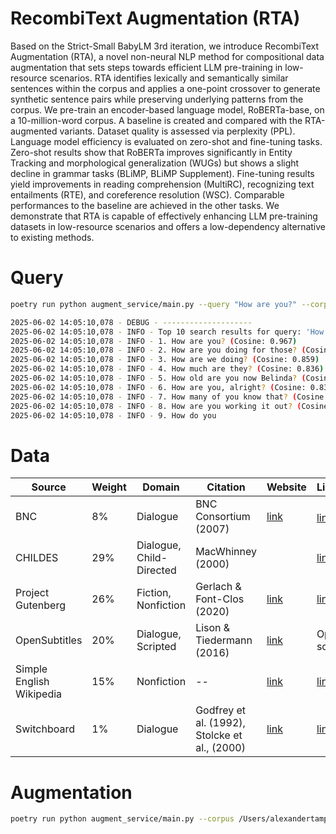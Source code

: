 # RecombiText Augmentation (RTA)

Based on the Strict-Small BabyLM 3rd iteration, we introduce RecombiText Augmentation (RTA), a novel non-neural NLP method for compositional data augmentation that sets steps towards efficient LLM pre-training in low-resource scenarios. RTA identifies lexically and semantically similar sentences within the corpus and applies a one-point crossover to generate synthetic sentence pairs while preserving underlying patterns from the corpus.  We pre-train an encoder-based language model, RoBERTa-base, on a 10-million-word corpus. A baseline is created and compared with the RTA-augmented variants. Dataset quality is assessed via perplexity (PPL). Language model efficiency is evaluated on zero-shot and fine-tuning tasks. Zero-shot results show that RoBERTa improves significantly in Entity Tracking and morphological generalization (WUGs) but shows a slight decline in grammar tasks (BLiMP, BLiMP Supplement). Fine-tuning results yield improvements in reading comprehension (MultiRC), recognizing text entailments (RTE), and coreference resolution (WSC). Comparable performances to the baseline are achieved in the other tasks. We demonstrate that RTA is capable of effectively enhancing LLM pre-training datasets in low-resource scenarios and offers a low-dependency alternative to existing methods.

# Query

```sh
poetry run python augment_service/main.py --query "How are you?" --corpus /data/babylm/clean/10M/bnc_spoken.train

2025-06-02 14:05:10,078 - DEBUG - --------------------
2025-06-02 14:05:10,078 - INFO - Top 10 search results for query: 'How are you?'
2025-06-02 14:05:10,078 - INFO - 1. How are you? (Cosine: 0.967)
2025-06-02 14:05:10,078 - INFO - 2. How are you doing for those? (Cosine: 0.895)
2025-06-02 14:05:10,078 - INFO - 3. How are we doing? (Cosine: 0.859)
2025-06-02 14:05:10,078 - INFO - 4. How much are they? (Cosine: 0.836)
2025-06-02 14:05:10,078 - INFO - 5. How old are you now Belinda? (Cosine: 0.836)
2025-06-02 14:05:10,078 - INFO - 6. How are you, alright? (Cosine: 0.835)
2025-06-02 14:05:10,078 - INFO - 7. How many of you know that? (Cosine: 0.829)
2025-06-02 14:05:10,078 - INFO - 8. How are you working it out? (Cosine: 0.818)
2025-06-02 14:05:10,078 - INFO - 9. How do you
```

# Data

| Source | Weight | Domain | Citation | Website | License |
| --- | --- | --- | --- | --- | --- |
| BNC | 8% | Dialogue | BNC Consortium (2007) | [link](http://www.natcorp.ox.ac.uk/) | [link](http://www.natcorp.ox.ac.uk/docs/licence.html) <sup>1</sup> |
| CHILDES | 29% | Dialogue, Child-Directed | MacWhinney (2000) | | [link](https://talkbank.org/share/rules.html) |
| Project Gutenberg | 26% | Fiction, Nonfiction | Gerlach & Font-Clos (2020) | [link](https://github.com/pgcorpus/gutenberg) | [link](https://www.gutenberg.org/policy/license.html) |
| OpenSubtitles | 20% | Dialogue, Scripted | Lison & Tiedermann (2016) | [link](https://opus.nlpl.eu/OpenSubtitles-v2018.php) | Open source |
| Simple English Wikipedia | 15% | Nonfiction | -- | [link](https://dumps.wikimedia.org/simplewiki/20221201/) | [link](https://dumps.wikimedia.org/legal.html) |
| Switchboard | 1% | Dialogue | Godfrey et al. (1992), Stolcke et al., (2000) | [link](http://compprag.christopherpotts.net/swda.html) | [link](http://compprag.christopherpotts.net/swda.html) |

# Augmentation

```sh
poetry run python augment_service/main.py --corpus /Users/alexandertampier/Github/HuLDA/data/babylm/clean/10M/bnc_spoken.train --aug_percentage=0.5
```